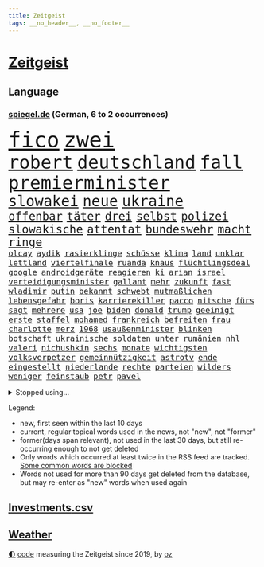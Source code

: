 ```yaml
---
title: Zeitgeist
tags: __no_header__, __no_footer__
---
```


# [Zeitgeist](https://oliz.io/zeitgeist/)

## Language

<h3><a href="https://www.spiegel.de" target="_blank">spiegel.de</a> (German, 6 to 2 occurrences)</h3>
<p style="font-family:monospace">
<span style="font-size:32pt"><a href="news_links.html#fico" class="current">fico</a></span>
<span style="font-size:32pt"><a href="news_links.html#zwei" class="current">zwei</a></span>
<br>
<span style="font-size:27pt"><a href="news_links.html#robert" class="current">robert</a></span>
<span style="font-size:27pt"><a href="news_links.html#deutschland" class="current">deutschland</a></span>
<span style="font-size:27pt"><a href="news_links.html#fall" class="current">fall</a></span>
<span style="font-size:27pt"><a href="news_links.html#premierminister" class="current">premierminister</a></span>
<br>
<span style="font-size:22pt"><a href="news_links.html#slowakei" class="current">slowakei</a></span>
<span style="font-size:22pt"><a href="news_links.html#neue" class="current">neue</a></span>
<span style="font-size:22pt"><a href="news_links.html#ukraine" class="current">ukraine</a></span>
<br>
<span style="font-size:17pt"><a href="news_links.html#offenbar" class="current">offenbar</a></span>
<span style="font-size:17pt"><a href="news_links.html#täter" class="current">täter</a></span>
<span style="font-size:17pt"><a href="news_links.html#drei" class="current">drei</a></span>
<span style="font-size:17pt"><a href="news_links.html#selbst" class="current">selbst</a></span>
<span style="font-size:17pt"><a href="news_links.html#polizei" class="current">polizei</a></span>
<span style="font-size:17pt"><a href="news_links.html#slowakische" class="current">slowakische</a></span>
<span style="font-size:17pt"><a href="news_links.html#attentat" class="current">attentat</a></span>
<span style="font-size:17pt"><a href="news_links.html#bundeswehr" class="current">bundeswehr</a></span>
<span style="font-size:17pt"><a href="news_links.html#macht" class="current">macht</a></span>
<span style="font-size:17pt"><a href="news_links.html#ringe" class="current">ringe</a></span>
<br>
<span style="font-size:12pt"><a href="news_links.html#olcay" class="new">olcay</a></span>
<span style="font-size:12pt"><a href="news_links.html#aydik" class="new">aydik</a></span>
<span style="font-size:12pt"><a href="news_links.html#rasierklinge" class="new">rasierklinge</a></span>
<span style="font-size:12pt"><a href="news_links.html#schüsse" class="current">schüsse</a></span>
<span style="font-size:12pt"><a href="news_links.html#klima" class="current">klima</a></span>
<span style="font-size:12pt"><a href="news_links.html#land" class="current">land</a></span>
<span style="font-size:12pt"><a href="news_links.html#unklar" class="current">unklar</a></span>
<span style="font-size:12pt"><a href="news_links.html#lettland" class="current">lettland</a></span>
<span style="font-size:12pt"><a href="news_links.html#viertelfinale" class="current">viertelfinale</a></span>
<span style="font-size:12pt"><a href="news_links.html#ruanda" class="current">ruanda</a></span>
<span style="font-size:12pt"><a href="news_links.html#knaus" class="new">knaus</a></span>
<span style="font-size:12pt"><a href="news_links.html#flüchtlingsdeal" class="new">flüchtlingsdeal</a></span>
<span style="font-size:12pt"><a href="news_links.html#google" class="current">google</a></span>
<span style="font-size:12pt"><a href="news_links.html#androidgeräte" class="new">androidgeräte</a></span>
<span style="font-size:12pt"><a href="news_links.html#reagieren" class="current">reagieren</a></span>
<span style="font-size:12pt"><a href="news_links.html#ki" class="current">ki</a></span>
<span style="font-size:12pt"><a href="news_links.html#arian" class="current">arian</a></span>
<span style="font-size:12pt"><a href="news_links.html#israel" class="current">israel</a></span>
<span style="font-size:12pt"><a href="news_links.html#verteidigungsminister" class="current">verteidigungsminister</a></span>
<span style="font-size:12pt"><a href="news_links.html#gallant" class="new">gallant</a></span>
<span style="font-size:12pt"><a href="news_links.html#mehr" class="current">mehr</a></span>
<span style="font-size:12pt"><a href="news_links.html#zukunft" class="current">zukunft</a></span>
<span style="font-size:12pt"><a href="news_links.html#fast" class="current">fast</a></span>
<span style="font-size:12pt"><a href="news_links.html#wladimir" class="current">wladimir</a></span>
<span style="font-size:12pt"><a href="news_links.html#putin" class="current">putin</a></span>
<span style="font-size:12pt"><a href="news_links.html#bekannt" class="current">bekannt</a></span>
<span style="font-size:12pt"><a href="news_links.html#schwebt" class="new">schwebt</a></span>
<span style="font-size:12pt"><a href="news_links.html#mutmaßlichen" class="current">mutmaßlichen</a></span>
<span style="font-size:12pt"><a href="news_links.html#lebensgefahr" class="current">lebensgefahr</a></span>
<span style="font-size:12pt"><a href="news_links.html#boris" class="current">boris</a></span>
<span style="font-size:12pt"><a href="news_links.html#karrierekiller" class="new">karrierekiller</a></span>
<span style="font-size:12pt"><a href="news_links.html#pacco" class="new">pacco</a></span>
<span style="font-size:12pt"><a href="news_links.html#nitsche" class="new">nitsche</a></span>
<span style="font-size:12pt"><a href="news_links.html#fürs" class="current">fürs</a></span>
<span style="font-size:12pt"><a href="news_links.html#sagt" class="current">sagt</a></span>
<span style="font-size:12pt"><a href="news_links.html#mehrere" class="current">mehrere</a></span>
<span style="font-size:12pt"><a href="news_links.html#usa" class="current">usa</a></span>
<span style="font-size:12pt"><a href="news_links.html#joe" class="current">joe</a></span>
<span style="font-size:12pt"><a href="news_links.html#biden" class="current">biden</a></span>
<span style="font-size:12pt"><a href="news_links.html#donald" class="current">donald</a></span>
<span style="font-size:12pt"><a href="news_links.html#trump" class="current">trump</a></span>
<span style="font-size:12pt"><a href="news_links.html#geeinigt" class="current">geeinigt</a></span>
<span style="font-size:12pt"><a href="news_links.html#erste" class="current">erste</a></span>
<span style="font-size:12pt"><a href="news_links.html#staffel" class="current">staffel</a></span>
<span style="font-size:12pt"><a href="news_links.html#mohamed" class="new">mohamed</a></span>
<span style="font-size:12pt"><a href="news_links.html#frankreich" class="current">frankreich</a></span>
<span style="font-size:12pt"><a href="news_links.html#befreiten" class="new">befreiten</a></span>
<span style="font-size:12pt"><a href="news_links.html#frau" class="current">frau</a></span>
<span style="font-size:12pt"><a href="news_links.html#charlotte" class="current">charlotte</a></span>
<span style="font-size:12pt"><a href="news_links.html#merz" class="current">merz</a></span>
<span style="font-size:12pt"><a href="news_links.html#1968" class="new">1968</a></span>
<span style="font-size:12pt"><a href="news_links.html#usaußenminister" class="current">usaußenminister</a></span>
<span style="font-size:12pt"><a href="news_links.html#blinken" class="current">blinken</a></span>
<span style="font-size:12pt"><a href="news_links.html#botschaft" class="current">botschaft</a></span>
<span style="font-size:12pt"><a href="news_links.html#ukrainische" class="current">ukrainische</a></span>
<span style="font-size:12pt"><a href="news_links.html#soldaten" class="current">soldaten</a></span>
<span style="font-size:12pt"><a href="news_links.html#unter" class="current">unter</a></span>
<span style="font-size:12pt"><a href="news_links.html#rumänien" class="current">rumänien</a></span>
<span style="font-size:12pt"><a href="news_links.html#nhl" class="new">nhl</a></span>
<span style="font-size:12pt"><a href="news_links.html#valeri" class="new">valeri</a></span>
<span style="font-size:12pt"><a href="news_links.html#nichushkin" class="new">nichushkin</a></span>
<span style="font-size:12pt"><a href="news_links.html#sechs" class="current">sechs</a></span>
<span style="font-size:12pt"><a href="news_links.html#monate" class="current">monate</a></span>
<span style="font-size:12pt"><a href="news_links.html#wichtigsten" class="current">wichtigsten</a></span>
<span style="font-size:12pt"><a href="news_links.html#volksverpetzer" class="current">volksverpetzer</a></span>
<span style="font-size:12pt"><a href="news_links.html#gemeinnützigkeit" class="new">gemeinnützigkeit</a></span>
<span style="font-size:12pt"><a href="news_links.html#astrotv" class="new">astrotv</a></span>
<span style="font-size:12pt"><a href="news_links.html#ende" class="current">ende</a></span>
<span style="font-size:12pt"><a href="news_links.html#eingestellt" class="current">eingestellt</a></span>
<span style="font-size:12pt"><a href="news_links.html#niederlande" class="current">niederlande</a></span>
<span style="font-size:12pt"><a href="news_links.html#rechte" class="current">rechte</a></span>
<span style="font-size:12pt"><a href="news_links.html#parteien" class="current">parteien</a></span>
<span style="font-size:12pt"><a href="news_links.html#wilders" class="new">wilders</a></span>
<span style="font-size:12pt"><a href="news_links.html#weniger" class="current">weniger</a></span>
<span style="font-size:12pt"><a href="news_links.html#feinstaub" class="new">feinstaub</a></span>
<span style="font-size:12pt"><a href="news_links.html#petr" class="current">petr</a></span>
<span style="font-size:12pt"><a href="news_links.html#pavel" class="new">pavel</a></span>
</p>
<details>
<summary>Stopped using...</summary>
<p class="former" style="font-size:12pt">
golf(1301) twitter(1301) funktionieren(1300) welchem(1300) belarus(1299) bildern(1299) erlitten(1299) gerichtshof(1299) mailand(1299) schlechten(1299) williams(1299) winter(1299) 2019(1298) bundesländer(1298) bundespolizei(1298) gewissen(1298) smartphone(1298) tobt(1298) verzweifelt(1298) chaos(1297) digitalisierung(1297) rechten(1297) riss(1297) solle(1297) früherer(1296) rassistisch(1296) weißen(1296) christine(1295) gemeinden(1295) konservativen(1295) persönlich(1295) prüfung(1295) registriert(1295) sicherheitsbehörden(1295) verunglückt(1295) 21(1294) beraten(1294) bitten(1294) einreisen(1294) oberste(1294) verlängerung(1294) aktien(1293) appelliert(1293) bestreitet(1293) investieren(1293) kreis(1293) mark(1293) sorge(1293) terroristen(1293) beschluss(1292) islamischen(1292) leer(1292) meint(1292) nachruf(1292) oberbürgermeister(1292) richten(1292) super(1292) verfügung(1292) wolfgang(1292) premiere(1291) reichte(1291) erklärte(1290) hinterher(1290) konflikte(1290) schön(1290) tödliche(1290) untersuchen(1290) veranstalter(1290) endete(1289) verpassen(1289) glauben(1288) klinik(1288) außen(1287) körperverletzung(1287) rettungskräfte(1286) offiziellen(1285) schwanger(1285) august(1284) drastisch(1284) beiträge(1283) ii(1283) produzieren(1282) verbreiten(1282) hielten(1281) langfristig(1281) ausgeliefert(1280) ermittlern(1279) frachter(1279) nachgewiesen(1279) ordnung(1279) eingeleitet(1277) gang(1276) pkw(1276) einnahmen(1274) spitzenreiter(1274) treiben(1274) erschießt(1273) nachbarn(1273) steffen(1273) erfüllt(1272) informiert(1271) hoffnungen(1270) behalten(1268) rang(1268) fortsetzung(1267) laufenden(1267) solchen(1263) sportler(1263) beweise(1262) bundesnetzagentur(1259) afrikas(1256) kandidatur(1256) staatlichen(1253) gehabt(1249) nächstes(1241) drohne(1237) marine(1235) rache(1233) billiger(1228) stopp(1215) niederländer(1191) öffnet(1190) zusammenbruch(1158) autobahnen(1155) mitverantwortlich(1114) banken(1098) ministerin(1041) zerstörte(1032) partnerschaft(1020) verurteilung(1014) ausgefallen(1001) entlastung(990) kameras(985) gewohnt(967) gemeinschaft(960) tiger(953) abtreibung(939) australiens(930) spezielle(926) strackzimmermann(914) rhein(912) geheimdienste(908) airlines(893) gletscher(893) nutzung(892) vatikan(891) auge(888) akw(880) dutzenden(880) seltene(880) guterres(873) kompromiss(872) lehrerinnen(870) 87(867) klappt(860) möchten(855) fördern(854) erschwert(852) marieagnes(851) verkündete(839) wolf(838) gerichte(835) entführung(831) einheit(818) bestand(816) emotionalen(816) gezwungen(814) ergeben(810) lohnen(810) flughäfen(808) verwaltung(807) spiegeltitelstory(785) nebenbei(775) gefangenschaft(771) stoff(771) kriegsverbrechen(770) kasse(768) blockade(764) dilemma(764) todes(763) günstiger(760) messerattacke(760) wiederaufbau(760) günstige(759) finanzierung(753) erlauben(748) fox(748) vermisster(733) perfekte(726) schlamm(722) zentrale(719) israelis(715) dänischen(708) sprung(690) idol(687) tierschützer(687) setzten(677) thüringens(675) demenz(669) erdbeben(660) wissenschaft(659) 2008(650) freigabe(650) zurückhaltung(648) geheime(639) revolution(639) drohnenangriff(633) schlimmeres(628) vizekanzler(622) entkommen(617) atomkraftwerk(610) eingreifen(606) missverständnis(606) entstehen(604) ernährung(601) banden(599) aufholjagd(591) fortschritt(589) stemmen(589) senioren(587) niederlagen(581) haustier(575) neymar(574) lkwfahrer(573) härtesten(570) asyl(564) abgestimmt(563) verurteilten(561) festgehalten(557) parallel(544) nächtlichen(543) beantragen(537) prangert(536) rudi(534) credit(531) suisse(531) geheim(529) skepsis(520) colorado(509) vorbereitung(509) kritikern(508) auflaufen(507) fotograf(507) muster(507) internationalem(503) verschafft(503) dritter(498) änderung(493) aggressiv(490) dreier(489) völler(482) zehnte(479) ansicht(475) mythos(474) özdemir(469) unosicherheitsrat(464) republikanische(462) autofahren(459) neunzigerjahren(456) schwache(456) schweres(447) bildet(444) media(442) kläger(441) 2007(434) lokale(430) merklich(427) wurzeln(419) stürme(414) zogen(414) milliardenschwere(413) anlagen(411) norditalien(410) 40jähriger(407) fließen(407) allzu(406) kippen(399) lübeck(399) erfolgen(396) geknackt(392) rohstoff(391) ecuador(388) tätern(388) brachten(386) involviert(384) kleinflugzeug(381) bijan(379) durchgesetzt(376) theorie(376) gewalttaten(374) bar(372) exkanzler(370) alarmbereitschaft(368) horror(362) 13jähriger(361) bka(359) kuba(359) regisseurin(352) übergibt(352) umstieg(350) barbie(348) eingeliefert(348) pilot(348) lied(347) motto(347) florenz(346) rechtskräftig(345) aufsteiger(344) zoll(344) drohnenangriffe(340) absurd(339) ermöglicht(338) übergang(337) bitter(336) blamiert(333) ford(330) scott(330) einziehen(328) 29jährige(326) tritte(326) politologe(325) morgens(324) model(323) indischer(322) marschflugkörper(320) mysteriöse(320) liter(315) roglič(315) festgestellt(314) kurve(312) geheimen(310) hergestellt(309) lieferten(309) auflösung(306) tatverdächtig(305) toronto(305) lebend(303) ozean(303) spitzenfußball(303) weile(303) sinkende(302) vergessene(301) eindringen(299) lichtblick(293) gerichts(290) becken(287) clemens(287) saßen(287) zäsur(287) nördlich(285) hunde(284) klingbeil(284) leitartikel(284) spdchef(284) thrones(284) kippe(283) militärisch(283) sofortige(283) bolsonaro(282) jair(282) schwitzen(281) surfen(281) designer(279) manuela(277) schwesig(277) sturmtief(276) teuerste(273) bemerkenswert(272) ergebnissen(265) gruppenvergewaltigung(264) lady(264) nationalspielerinnen(264) parlamentswahl(263) terroranschlag(263) küsten(262) o’connor(261) stritten(261) arizona(260) notwendig(260) podium(259) herstellung(257) winde(256) antónio(255) freundinnen(255) militärhilfe(252) uber(252) israeli(251) geschäftsleute(250) bargeld(248) mehrwertsteuer(248) superreiche(248) todesursache(246) verkehrsunfall(246) angesehen(245) herrchen(245) dirk(244) fame(243) usamerikanerin(243) inhaber(241) vorzugehen(239) heutigen(238) kneipen(238) konsequent(238) wohnviertel(238) harald(236) harmlos(236) neuauflage(234) tabellenspitze(232) errungen(231) erwachsenen(228) gleicht(227) verfahrens(227) auswertung(226) sicherheitslage(226) entführten(225) 12000(224) bundesfinanzminister(224) stadtrat(224) gestaltet(222) grippe(222) vettel(222) biopic(221) luftschläge(221) 2001(219) ai(217) milliardenhilfen(217) vollstreckt(217) 1981(216) isst(216) klarer(215) lokführer(215) vergehen(215) zentralrat(212) tübingen(211) entertainment(208) pinto(208) proben(208) verdrängt(207) 14jährige(206) population(206) auskommen(205) schlusslicht(204) hilfsgüter(203) ceo(202) vorbereitungen(200) zentralrats(198) vierjährige(197) aspekte(196) mexikos(196) tabellenführung(196) tennisspieler(196) zugesagt(196) beatles(195) tagesordnung(195) kochinstitut(194) stellungen(194) bevorzugt(193) klassischen(193) knappen(193) stimmte(193) liefen(192) teilgenommen(192) götze(191) sicherheitsvorkehrungen(190) leistete(189) gazastreifens(186) hamasangriff(186) ratlos(186) woods(186) geborene(185) bezirk(184) großzügigen(184) videobotschaft(183) demokratiefeinde(182) terrorangriff(182) ecuadors(181) sexualisierte(179) gescheiterte(178) beteuert(177) generalstaatsanwaltschaft(176) parlamentarier(176) sommerspiele(176) zuständig(176) gefährlichsten(175) grenzübergänge(175) sofia(175) 25000(174) bekomme(174) raab(174) stromversorgung(173) abzuschaffen(172) informierte(171) positioniert(171) via(171) anerkennen(170) synagoge(170) hüller(168) raptors(168) topmanager(168) altersgruppe(167) gdl(167) rockband(167) usschauspieler(167) abgefangen(166) aussetzen(166) kulturszene(166) maine(166) siedler(166) aufzeichnungen(165) hamasgeisel(165) unterhändler(161) versorgen(161) 218(160) ausländer(160) wiederbelebt(160) doppelter(159) langstreckenflüge(159) lehrern(159) mayer(159) stellten(159) festen(158) kanye(158) kopie(158) kadewe(157) turnieren(157) hamasmassaker(156) erlässt(155) fluggäste(155) sportvorstand(155) copa(154) signagruppe(154) kassieren(153) tim(153) gesetzesänderung(152) trainerwechsel(152) passierte(151) zweistaatenlösung(151) gigantischen(149) jones(149) datum(148) geheimnisse(148) reichweite(148) besorgniserregend(147) elite(147) kalten(147) alpin(146) erschütterungen(146) sozialstaat(146) stanley(146) vermehren(145) einhaltung(144) pendler(144) sechzigerjahren(144) unverletzt(144) einverstanden(143) ostern(143) schnappte(143) verdanken(143) abgabe(142) ausgenommen(142) lagarde(142) robbie(142) insolventen(141) kredit(141) ausgespielt(140) demütigungen(140) gesichter(140) erschoss(139) biathlon(138) dynamik(137) friedensverhandlungen(137) wärmer(137) tausender(136) abzubauen(135) experimentiert(135) mathe(135) bändigen(134) herrschaft(134) vorstellungen(134) mediamarktsaturn(133) netze(133) statistisches(133) umstrittenes(133) usdemokraten(133) defekte(132) unangefochten(132) verbucht(132) wundert(132) hollywoodstern(131) vetternwirtschaft(131) walk(131) bahnen(130) künftiger(130) schulz(130) unwahrscheinlich(130) zettel(130) ambitionen(129) islamistischer(129) notfall(129) entzogen(128) inspirieren(128) investition(128) spruch(128) stift(128) 93(127) ergab(127) gratulieren(127) tanzt(127) usdollar(127) erfuhr(126) arztpraxen(125) schokolade(125) amy(124) brett(124) poltert(124) unionsfraktion(124) mitspielt(123) vorhat(123) vermögenswerte(122) winzigen(122) 225(121) investors(121) kragen(121) luftraum(121) palace(121) containerschiff(120) hugh(120) oslo(120) schwersten(120) aussetzung(119) hässlich(119) mehrfamilienhaus(119) stromausfall(119) topform(119) gebrannt(118) erhoffen(117) sprengsatz(117) beliebteste(116) neugier(115) kreise(114) church(113) ushilfen(113) 59(112) kathedrale(112) kaufprämie(112) notredame(112) statistischem(112) umwelthilfe(112) auslaufen(111) postfaschisten(111) asylanträge(110) brocken(110) dreistelligen(110) schröders(110) völkermords(110) geldern(109) gespritzt(109) mangelnde(109) russlandsanktionen(109) spirit(109) australischer(108) dahintersteckt(108) öffnete(108) schieben(107) versammeln(107) gemobbt(106) norddeutschlands(106) rutscht(106) schaulustige(106) engsten(105) house(105) nicaragua(105) pisten(105) scheuer(105) skifahrer(105) unbestimmte(105) ungeklärter(105) wohnhäuser(105) zulassen(105) gebrauch(103) triumphieren(103) wegfall(103) erfolgreichen(102) mossad(102) dave(101) voice(101) 400000(100) jetzigen(99) lawine(99) rätselhaften(99) zweifache(99) erschienene(98) gramm(98) hype(98) mikaela(98) niedersachsens(98) nobelpreisträger(98) shiffrin(98) juchef(97) köchin(97) lukaschenko(97) ritual(97) ehren(96) kinos(96) emobilität(95) morde(95) schmuggeln(95) südkoreanischen(95) alarmierte(94) bereitschaft(94) expertise(94) fulda(94) kassenleistung(94) radsports(94) bauch(93) bauernprotest(93) entwickler(93) weltstar(93) abzocke(92) attal(92) langes(92) namibia(92) senden(92) vorsätze(92) ausgrenzung(91) genuss(91) haag(91) igh(91) kapitulation(91) lehrkräften(91) marshallplan(91) einmischung(90) leonardo(90) maischberger(90) ansprüchen(89) coenbrüder(89) iranischem(89) mondmission(89) ranghohen(89) warnschuss(89) ausufernde(88) euländern(88) gestalt(88) pausieren(88) rabatten(88) schlingert(88) synchronsprecher(88) begraben(87) benzinpreise(87) erfassen(87) gesperrten(87) j(87) ocean(87) stolpert(87) 13jährigen(86) abfedern(86) ramadan(86) schwedischer(86) verwandte(86) elton(85) entrückt(85) erzbistum(85) exotische(85) neugeborene(85) politischem(85) rechtsaußenpartei(85) substanz(85) wahrnehmung(85) 737800(84) besorgniserregenden(84) blöd(84) neunjähriger(84) unerschütterliche(84) uniformen(84) aamodt(83) aleksander(83) alexis(83) allgegenwärtig(83) bürokratieabbau(83) kilde(83) melbourne(83) saale(83) spielmacher(83) stoppten(83) batic(82) kalte(82) leitmayr(82) luftwaffenchef(82) marie(82) milch(82) neuss(82) teilnehmende(82) dnipro(81) drogenschmuggler(81) heroin(81) hohem(81) diabetes(80) entfällt(80) israelpolitik(80) belastender(79) mandatsträger(79) onlineverkauf(79) ablenkungsmanöver(78) altkanzlerin(78) helles(78) klopps(78) schwierigsten(78) kettcar(77) verfolgungsjagd(77) yorkern(77) zuschauerin(77) zwang(77) eisbergs(76) kriegsgefangenen(76) platzt(76) ravensburg(76) sturzserie(76) untreue(76) völligen(76) wgzimmerpreise(76) laos(75) schlüssel(75) ultra(75) ungeklärte(75) verewigt(75) vorkommen(75) what(75) wiegen(75) fdpminister(74) furchtbaren(74) mitnehmen(74) bilbao(73) dschihad(73) equipment(73) fahndet(73) konkretes(73) maßlos(73) militärflugzeug(73) militärmaschine(73) rey(73) seltsamer(73) verdrängte(73) verhandlungstisch(73) missbrauchte(72) pommes(72) völkerrechts(72) aserbaidschanischen(71) globus(71) hülle(71) intel(71) marathon(71) rechnungen(71) signapleite(71) boateng(70) europäischem(70) iris(70) jérôme(70) mutig(70) regelmäßige(70) schütteln(70) tagt(70) abbrechen(69) anforderungen(69) beratungsfirma(69) meeresgrund(69) weltall(69) zentral(69) abenteuerlichen(68) decker(68) gefeuert(68) misere(68) rogowski(68) gemeinsamer(67) interner(67) kleinzureden(67) realistische(67) schärfste(67) siegtreffer(67) starkoch(67) verendet(67) calhoun(66) darm(66) einzelfall(66) gruppierungen(66) haute(66) reichtum(66) stellvertreterin(66) theresa(66) dopingtest(65) einladungen(65) forster(65) regimekritischen(65) rücksichtslos(65) sportlichen(65) erfolgsgeschichte(64) filmgeschäft(64) freigemacht(64) sanktionsliste(64) entschlüsselt(63) wittern(63) wütet(63) alijew(62) journalistisches(62) löcher(62) rasch(62) saporischschja(62) schmuck(62) strategische(62) antisemitismusvorwürfen(61) anweisungen(61) boatengs(61) frühe(61) nullerjahre(61) trinidad(61) verkehrsbetriebe(61) harington(60) heimpleite(60) jahrestag(60) kit(60) olli(60) östlichen(60) bestätigung(59) brüsseler(59) jva(59) luxusmarke(59) peta(59) steuersenkungen(59) sätze(59) versöhnen(59) äquivalent(59) angreiferin(58) dorn(58) garweg(58) grundsätzliches(58) schmiss(58) verschollen(58) wodka(58) zulässig(58) abhängigkeit(57) bewaffnung(57) bezahlkarten(57) countryalbum(57) teufel(57) 91(56) agenda(56) erheblichem(56) fdpverkehrsminister(56) frühstück(56) kannte(56) landtagspräsidentin(56) msc(56) olympiateilnahme(56) pfiff(56) schwebebahn(56) abo(55) angewiesen(55) elektronischer(55) erwirken(55) personalausweis(55) risse(55) schwelt(55) aschermittwoch(54) befürchtung(54) eskalationsstufe(54) jet(54) nbateam(54) usabgeordnete(54) verlorene(54) zittert(54) bewundert(53) geheimnisvoller(53) hisbollahkommandeurs(53) israelfeindliche(53) messerstecherei(53) stürze(53) unverzüglich(53) wasserspringer(53) wirtschaftsentwicklung(53) 1864(52) besetzen(52) bestaunt(52) gemischtes(52) kremlherrscher(52) fälschlicherweise(51) mehrheitlich(51) notoperiert(51) schätze(51) seeleute(51) spezielles(51) haftbedingungen(50) kostete(50) rochen(50) verdachts(50) willst(50) überweisungen(50) 45jähriger(49) anmeldung(49) hauptfigur(49) karikaturisten(49) lüge(49) witziger(49) account(48) aktivsten(48) eingesetzte(48) hassliebe(48) höre(48) liberal(48) mehrarbeit(48) rächen(48) sarah(48) usbotschafter(48) beatmet(47) burkart(47) djirsarai(47) kitas(47) kristoffer(47) künstlich(47) leichtathleten(47) olsson(47) präsidium(47) souveränität(47) wespen(47) zusammenschluss(47) abschiedstournee(46) cannabisfreigabe(46) festzunehmen(46) kanadischer(46) kids(46) leichnams(46) mechanismus(46) norddeutschland(46) telefonate(46) alves(45) cook(45) fertigstellung(45) hintereinander(45) masse(45) rüstung(45) weltmeistermannschaft(45) grube(44) nächtliches(44) sido(44) vorab(44) wuppertal(44) eingestochen(43) einzusetzen(43) khamenei(43) konventionelle(43) lka(43) selbstbewusstsein(43) spionierte(43) vampire(43) fastenmonats(42) oppositionsführerin(42) 16000(41) akkus(41) erhebung(41) populärsten(41) thailänder(41) eigentumswohnung(40) lehre(40) regierungschefs(40) räuber(40) tempelberg(40) erfolgreicher(39) exterroristin(39) gesunde(39) ostdeutscher(39) toryabgeordnete(39) tvduell(39) ufo(39) agent(38) anklagebank(38) eingemischt(38) erdrutsche(38) europapolitiker(38) francis(38) bloßgestellt(37) fluglinie(37) moderiert(37) rekordtemperaturen(37) schulter(37) solofahrt(37) 2039(36) flugbegleiterinnen(36) marsalek(36) orientierung(36) sainz(36) vereinbar(36) ablösen(35) brust(35) eautoabsatz(35) entschiedener(35) flüchtete(35) hergestellte(35) nukleare(35) robotaxis(35) taxis(35) technischer(35) 58jährige(34) allergikern(34) bundesstaaten(34) fünftes(34) haltbar(34) heißes(34) kinohit(34) pin(34) plastik(34) unfallstelle(34) vorzubereiten(34) 14jährigen(33) alleinerziehende(33) beeindruckende(33) dragon(33) respektlos(33) spohr(33) tapfer(33) camping(32) fastenmonat(32) passagieren(32) shoppingcenter(32) techunternehmer(32) vorstandsvorsitzender(32) abrufbar(31) beschlagnahmung(31) eurofighter(31) flirten(31) generationenkapital(31) lenkte(31) marschiert(31) monster(31) coronamaßnahmen(30) einspielen(30) geeint(30) josh(30) källenius(30) mentalen(30) mercedeschef(30) ola(30) rückerstattung(30) schriftlich(30) vorschriften(30) zeichner(30) engagieren(29) ermittlungsrichter(29) fastfoodkette(29) klafft(29) klimaanlage(29) komplizierter(29) lehrstück(29) scheiterten(29) tatortkommissar(29) titelrennen(29) überlässt(29) drin(28) kasia(28) lenhardt(28) lobbyverband(28) malen(28) zeche(28) gratulierte(27) großstädte(27) luftsicherheit(27) style(27) unterschieden(27) aksamoschee(26) aktie(26) beisheim(26) cannabiskonsum(26) fisker(26) grundlegende(26) ramadans(26) regnerisch(26) riskante(26) saufrituale(26) school(26) verteidigungsanlagen(26) whu(26) internetanschluss(25) intime(25) messner(25) princess(25) rechtsradikale(25) terrororganisationen(25) aaron(24) bruders(24) fußballstars(24) kurier(24) schlüsse(24) unerwünschte(24) wöchentlich(24) zukommen(24) abtreibungsrecht(23) gesellschaftlichen(23) palmer(23) polizeieinsätze(23) rauschende(23) unerschwinglich(23) verziert(23) voraussicht(23) berühmter(22) brands(22) gangs(22) verschärfter(22) 20jähriger(21) abstiegsbedrohten(21) coughlan(21) frühjahrsklassiker(21) luftaufnahmen(21) nda(21) nicola(21) ausprobiert(20) erinnerte(20) getreten(20) haub(20) paragraf(20) quecksilber(20) schokohasen(20) versorgungslage(20) waffenexporte(20) außenexperten(19) falschparker(19) islamischer(19) klimaprotest(19) milchaufschäumer(19) minderheit(19) pianist(19) verläuft(19) 175(18) absurde(18) charisma(18) containerschiffs(18) denkbar(18) hauptquartier(18) ostpolitik(18) pink(18) reisebus(18) sozialer(18) vielerlei(18) zuwanderer(18) bergamo(17) impulse(17) lngterminal(17) pensionierte(17) alleinsein(16) austrian(16) belarussischen(16) hbo(16) höherer(16) jontay(16) konstruktion(16) porter(16) verweigern(16) vorfahren(16) wettbetrug(16) iraner(15) lenhardts(15) negativrekord(15) profit(15) talkshows(15) zehnjährigen(15) elektronische(14) entbrannt(14) grobe(14) mobilisieren(14) naher(14) neoliberalen(14) passus(14) spitznamen(14) wahrscheinliche(14) wassermangel(14) ansatz(13) dfbtrikot(13) eigenständiger(13) einberufen(13) gegend(13) orenburg(13) ostküste(13) stichwahl(13) tarifeinigung(13) angebote(12) brasilianischer(12) ewige(12) gelegenheiten(12) navigator(12) parisroubaix(12) tariflösung(12) terroristisches(12) xiaomi(12) fortwo(11) hühnerfüße(11) illegalem(11) reiste(11) smart(11) sonnenfinsternis(11)
</p>
</details>
<p>Legend:
<ul>
<li><span class="new">new</span>, first seen within the last 10 days</li>
<li><span class="current">current</span>, regular topical words used in the news, not "new", not "former"</li>
<li><span class="former">former(days span relevant)</span>, not used in the last 30 days, but still re-occurring enough to not get deleted</li>
<li>Only words which occurred at least twice in the RSS feed are tracked. <a href="language/filters.py">Some common words are blocked</a></li>
<li>Words not used for more than 90 days get deleted from the database, but may re-enter as "new" words when used again</li>
</ul>
</p>

## [Investments](investments.html)[.csv](investments.csv)

## [Weather](weather.html)

<footer>
<a href="javascript:toggleTheme()" class="nav">🌓</a>
<a href="https://github.com/ooz/zeitgeist">code</a> measuring the Zeitgeist since 2019, by <a href="https://oliz.io">oz</a>
</footer>
